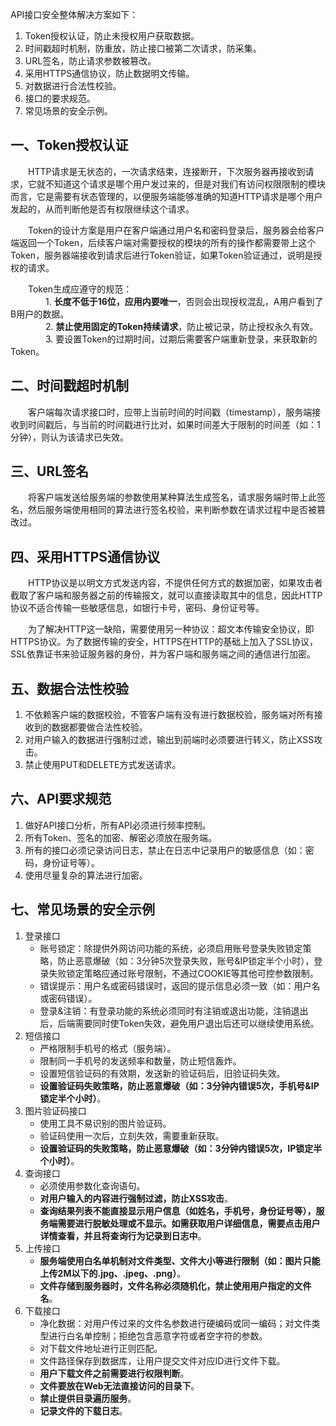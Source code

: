 API接口安全整体解决方案如下：  
  1. Token授权认证，防止未授权用户获取数据。
  2. 时间戳超时机制，防重放，防止接口被第二次请求，防采集。
  3. URL签名，防止请求参数被篡改。
  4. 采用HTTPS通信协议，防止数据明文传输。
  5.  对数据进行合法性校验。
  6.  接口的要求规范。
  7.   常见场景的安全示例。  

## 一、Token授权认证
　　HTTP请求是无状态的，一次请求结束，连接断开，下次服务器再接收到请求，它就不知道这个请求是哪个用户发过来的，但是对我们有访问权限限制的模块而言，它是需要有状态管理的，以便服务端能够准确的知道HTTP请求是哪个用户发起的，从而判断他是否有权限继续这个请求。  
  
　　Token的设计方案是用户在客户端通过用户名和密码登录后，服务器会给客户端返回一个Token，后续客户端对需要授权的模块的所有的操作都需要带上这个Token，服务器端接收到请求后进行Token验证，如果Token验证通过，说明是授权的请求。  

　　Token生成应遵守的规范：  
　　　　1. **长度不低于16位，应用内要唯一**，否则会出现授权混乱，A用户看到了B用户的数据。  
　　　　2. **禁止使用固定的Token持续请求**，防止被记录，防止授权永久有效。  
　　　　3. 要设置Token的过期时间，过期后需要客户端重新登录，来获取新的Token。

## 二、时间戳超时机制
　　客户端每次请求接口时，应带上当前时间的时间戳（timestamp），服务端接收到时间戳后，与当前的时间戳进行比对，如果时间差大于限制的时间差（如：1分钟），则认为该请求已失效。

## 三、URL签名
　　将客户端发送给服务端的参数使用某种算法生成签名，请求服务端时带上此签名，然后服务端使用相同的算法进行签名校验，来判断参数在请求过程中是否被篡改过。
  
## 四、采用HTTPS通信协议
　　HTTP协议是以明文方式发送内容，不提供任何方式的数据加密，如果攻击者截取了客户端和服务器之前的传输报文，就可以直接读取其中的信息，因此HTTP协议不适合传输一些敏感信息，如银行卡号，密码、身份证号等。  
   
　　为了解决HTTP这一缺陷，需要使用另一种协议：超文本传输安全协议，即HTTPS协议。为了数据传输的安全，HTTPS在HTTP的基础上加入了SSL协议，SSL依靠证书来验证服务器的身份，并为客户端和服务端之间的通信进行加密。
  
## 五、数据合法性校验
  1. 不依赖客户端的数据校验，不管客户端有没有进行数据校验，服务端对所有接收到的数据都要做合法性校验。  
  2. 对用户输入的数据进行强制过滤，输出到前端时必须要进行转义，防止XSS攻击。  
  3. 禁止使用PUT和DELETE方式发送请求。

## 六、API要求规范  
  1. 做好API接口分析，所有API必须进行频率控制。  
  2. 所有Token、签名的加密、解密必须放在服务端。  
  3. 所有的接口必须记录访问日志，禁止在日志中记录用户的敏感信息（如：密码，身份证号等）。  
  4. 使用尽量复杂的算法进行加密。

## 七、常见场景的安全示例  
  1. 登录接口
      * 账号锁定：除提供外网访问功能的系统，必须启用账号登录失败锁定策略，防止恶意爆破（如：3分钟5次登录失败，账号&IP锁定半个小时），登录失败锁定策略应通过账号限制，不通过COOKIE等其他可控参数限制。  
      * 错误提示：用户名或密码错误时，返回的提示信息必须一致（如：用户名或密码错误）。  
      * 登录&注销：有登录功能的系统必须同时有注销或退出功能，注销退出后，后端需要同时使Token失效，避免用户退出后还可以继续使用系统。  
  2. 短信接口  
      * 严格限制手机号的格式（服务端）。  
      * 限制同一手机号的发送频率和数量，防止短信轰炸。  
      * 设置短信验证码的有效期，发送新的验证码后，旧验证码失效。  
      * **设置验证码失败策略，防止恶意爆破（如：3分钟内错误5次，手机号&IP锁定半个小时）**。  
  3. 图片验证码接口  
      * 使用工具不易识别的图片验证码。  
      * 验证码使用一次后，立刻失效，需要重新获取。  
      * **设置验证码的失败策略，防止恶意爆破（如：3分钟内错误5次，IP锁定半个小时）**。  
  4. 查询接口  
      * 必须使用参数化查询语句。  
      * **对用户输入的内容进行强制过滤，防止XSS攻击**。  
      * **查询结果列表不能直接显示用户信息（如姓名，手机号，身份证号等），服务端需要进行脱敏处理或不显示。如需获取用户详细信息，需要点击用户详情查看，并且将查询行为记录到日志中**。  
  5. 上传接口  
      * **服务端使用白名单机制对文件类型、文件大小等进行限制（如：图片只能上传2M以下的.jpg、.jpeg、.png）**。  
      * **文件存储到服务器时，文件名称必须随机化，禁止使用用户指定的文件名**。  
  6. 下载接口  
      * 净化数据：对用户传过来的文件名参数进行硬编码或同一编码；对文件类型进行白名单控制；拒绝包含恶意字符或者空字符的参数。  
      * 对下载文件地址进行正则匹配。  
      * 文件路径保存到数据库，让用户提交文件对应ID进行文件下载。  
      * **用户下载文件之前需要进行权限判断**。  
      * **文件要放在Web无法直接访问的目录下**。  
      * **禁止提供目录遍历服务**。  
      * **记录文件的下载日志**。
   
